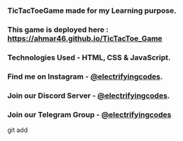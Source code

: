 ### TicTacToeGame made for my Learning purpose.

### This game is deployed here : https://ahmar46.github.io/TicTacToe_Game

### Technologies Used - HTML, CSS & JavaScript.

### Find me on Instagram - [@electrifyingcodes][Instagram].
### Join our Discord Server - [@electrifyingcodes][discord].
### Join our Telegram Group - [@electrifyingcodes][telegram]

[Instagram]: https://www.instagram.com/electrifyingcodes
[discord]: https://discord.com/invite/VGj9tpuqhm
[telegram]: https://t.me/electrifyingchats

git add 
